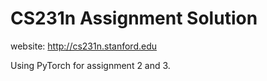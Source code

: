 # CS231n Assignment Solution

website: http://cs231n.stanford.edu

Using PyTorch for assignment 2 and 3.

